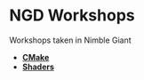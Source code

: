# NGD Workshops
Workshops taken in Nimble Giant

- [**CMake**](https://github.com/Nachodlv/ngd-workshops/tree/master/CMakeWorkshop)
- [**Shaders**](https://github.com/Nachodlv/ngd-workshops/tree/master/ShaderWorkshop)
